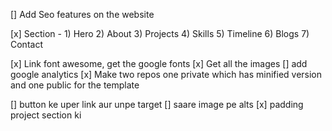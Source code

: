 [] Add Seo features on the website

[x] Section -
    1) Hero
    2) About
    3) Projects
    4) Skills
    5) Timeline
    6) Blogs
    7) Contact

[x] Link font awesome, get the google fonts
[x] Get all the images
[] add google analytics
[x] Make two repos one private which has minified version and one public for the template

[] button ke uper link aur unpe target
[] saare image pe alts
[x] padding project section ki